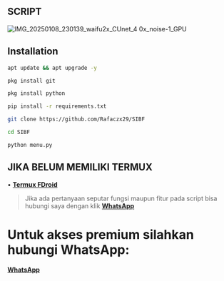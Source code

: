## SCRIPT
![IMG_20250108_230139_waifu2x_CUnet_4 0x_noise-1_GPU](https://github.com/user-attachments/assets/926768d9-d1bb-4951-9e76-4baa3848501f)


## Installation

```bash
apt update && apt upgrade -y
```

```bash
pkg install git
```

```bash
pkg install python
```

```bash
pip install -r requirements.txt
```

```bash
git clone https://github.com/Rafaczx29/SIBF
```

```bash
cd SIBF
```

```bash
python menu.py
```


## JIKA BELUM MEMILIKI TERMUX

• **<a href='https://f-droid.org/id/packages/com.termux/'>Termux FDroid</a>**

> Jika ada pertanyaan seputar fungsi maupun fitur pada script bisa hubungi saya dengan klik **<a href='http://bit.ly/rafaczx'>WhatsApp</a>**

# Untuk akses premium silahkan hubungi WhatsApp:
**<a href='http://bit.ly/rafaczx'>WhatsApp</a>**
